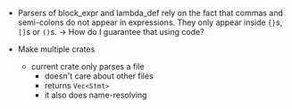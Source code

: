 - Parsers of block_expr and lambda_def rely on the fact that commas and semi-colons do not appear in expressions. They only appear inside `{}`s, `[]`s or `()`s. -> How do I guarantee that using code?

- Make multiple crates
  - current crate only parses a file
    - doesn't care about other files
    - returns `Vec<Stmt>`
    - it also does name-resolving